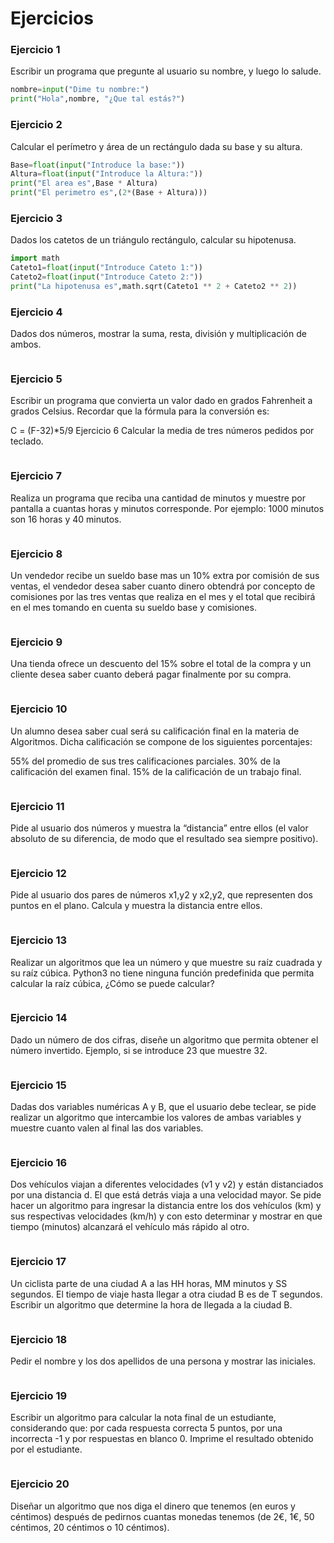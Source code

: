 # Ejercicios

### Ejercicio 1
Escribir un programa que pregunte al usuario su nombre, y luego lo salude.

```python
nombre=input("Dime tu nombre:")
print("Hola",nombre, "¿Que tal estás?")
```

### Ejercicio 2
Calcular el perímetro y área de un rectángulo dada su base y su altura.

```python
Base=float(input("Introduce la base:"))
Altura=float(input("Introduce la Altura:"))
print("El area es",Base * Altura)
print("El perimetro es",(2*(Base + Altura)))
```

### Ejercicio 3
Dados los catetos de un triángulo rectángulo, calcular su hipotenusa.

```python
import math
Cateto1=float(input("Introduce Cateto 1:"))
Cateto2=float(input("Introduce Cateto 2:"))
print("La hipotenusa es",math.sqrt(Cateto1 ** 2 + Cateto2 ** 2))
```

### Ejercicio 4
Dados dos números, mostrar la suma, resta, división y multiplicación de ambos.
```python

```

### Ejercicio 5
Escribir un programa que convierta un valor dado en grados Fahrenheit a grados Celsius. Recordar que la fórmula para la conversión es:

C = (F-32)*5/9
Ejercicio 6
Calcular la media de tres números pedidos por teclado.
```python

```

### Ejercicio 7
Realiza un programa que reciba una cantidad de minutos y muestre por pantalla a cuantas horas y minutos corresponde.
Por ejemplo: 1000 minutos son 16 horas y 40 minutos.
```python

```

### Ejercicio 8
Un vendedor recibe un sueldo base mas un 10% extra por comisión de sus ventas, el vendedor desea saber cuanto dinero obtendrá por concepto de comisiones por las tres ventas que realiza en el mes y el total que recibirá en el mes tomando en cuenta su sueldo base y comisiones.
```python

```

### Ejercicio 9
Una tienda ofrece un descuento del 15% sobre el total de la compra y un cliente desea saber cuanto deberá pagar finalmente por su compra.
```python

```

### Ejercicio 10
Un alumno desea saber cual será su calificación final en la materia de Algoritmos. Dicha calificación se compone de los siguientes porcentajes:

55% del promedio de sus tres calificaciones parciales.
30% de la calificación del examen final.
15% de la calificación de un trabajo final.
```python

```

### Ejercicio 11
Pide al usuario dos números y muestra la “distancia” entre ellos (el valor absoluto de su diferencia, de modo que el resultado sea siempre positivo).
```python

```

### Ejercicio 12
Pide al usuario dos pares de números x1,y2 y x2,y2, que representen dos puntos en el plano. Calcula y muestra la distancia entre ellos.
```python

```

### Ejercicio 13
Realizar un algoritmos que lea un número y que muestre su raíz cuadrada y su raíz cúbica. Python3 no tiene ninguna función predefinida que permita calcular la raíz cúbica, ¿Cómo se puede calcular?
```python

```

### Ejercicio 14
Dado un número de dos cifras, diseñe un algoritmo que permita obtener el número invertido. Ejemplo, si se introduce 23 que muestre 32.
```python

```

### Ejercicio 15
Dadas dos variables numéricas A y B, que el usuario debe teclear, se pide realizar un algoritmo que intercambie los valores de ambas variables y muestre cuanto valen al final las dos variables.
```python

```

### Ejercicio 16
Dos vehículos viajan a diferentes velocidades (v1 y v2) y están distanciados por una distancia d. El que está detrás viaja a una velocidad mayor. Se pide hacer un algoritmo para ingresar la distancia entre los dos vehículos (km) y sus respectivas velocidades (km/h) y con esto determinar y mostrar en que tiempo (minutos) alcanzará el vehículo más rápido al otro.
```python

```

### Ejercicio 17
Un ciclista parte de una ciudad A a las HH horas, MM minutos y SS segundos. El tiempo de viaje hasta llegar a otra ciudad B es de T segundos. Escribir un algoritmo que determine la hora de llegada a la ciudad B.
```python

```

### Ejercicio 18
Pedir el nombre y los dos apellidos de una persona y mostrar las iniciales.
```python

```

### Ejercicio 19
Escribir un algoritmo para calcular la nota final de un estudiante, considerando que: por cada respuesta correcta 5 puntos, por una incorrecta -1 y por respuestas en blanco 0. Imprime el resultado obtenido por el estudiante.
```python

```

### Ejercicio 20
Diseñar un algoritmo que nos diga el dinero que tenemos (en euros y céntimos) después de pedirnos cuantas monedas tenemos (de 2€, 1€, 50 céntimos, 20 céntimos o 10 céntimos).
```python

```
